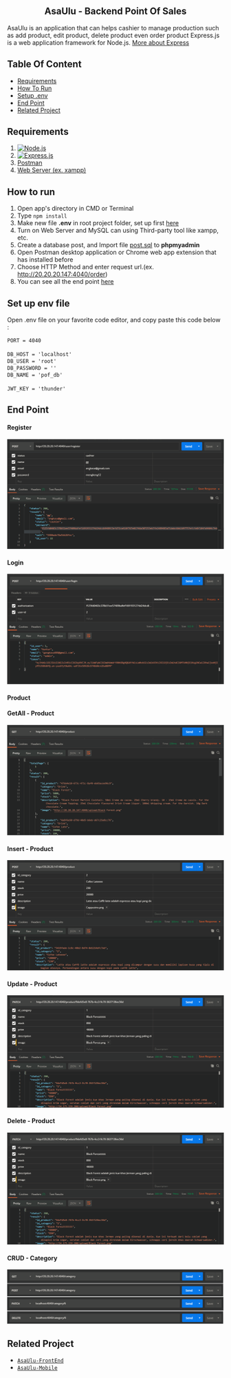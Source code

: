 <section id="home">
<h1 align="center">AsaUlu - Backend Point Of Sales</h1>


AsaUlu is an application that can helps cashier to manage production such as add product, edit product, delete product even order product
Express.js is a web application framework for Node.js. [More about Express](https://en.wikipedia.org/wiki/Express.js)
</section>


## Table Of Content
<div class="header">
	<ul>
		<li><a href="#requirements">Requirements</a></li>
		<li><a href="#how-to-run">How To Run</a></li>
		<li><a href="#set-up-env-file">Setup .env</a></li>
		<li><a href="#end-point">End Point</a></li>
		<li><a href="#related-project">Related Project</a></li>
	</ul>
</div>

<section id="requirements">

## Requirements

1. [![Node.js](https://img.shields.io/badge/Node.js-v.10.16-green.svg?style=rounded-square)](https://nodejs.org/)	
2. [![Express.js](https://img.shields.io/badge/Express.js-4.x-blue.svg?style=rounded-square)](https://expressjs.com/en/starter/installing.html)
3. <a href="https://www.getpostman.com/">Postman</a>
4. [Web Server (ex. xampp)](https://www.apachefriends.org/index.html)
</section>


<section id="how-to-run">
	
## How to run
1. Open app's directory in CMD or Terminal
2. Type `npm install`
3. Make new file **.env** in root project folder, set up first [here](#setup-env)
4. Turn on Web Server and MySQL can using Third-party tool like xampp, etc.
5. Create a database post, and Import file [post.sql](database/post.sql) to **phpmyadmin**
6. Open Postman desktop application or Chrome web app extension that has installed before
7. Choose HTTP Method and enter request url.(ex. http://20.20.20.147:4040/order)
8. You can see all the end point [here](#end-point)
</section>

<section id="setup-env">
	
## Set up env file
Open .env file on your favorite code editor, and copy paste this code below :
```
PORT = 4040

DB_HOST = 'localhost'
DB_USER = 'root'
DB_PASSWORD = ''
DB_NAME = 'pof_db'

JWT_KEY = 'thunder'
```
</section>

<section id="end-point">

## End Point

<div class="demo">
    <div class="items">
    	<h4 class="title-demo">Register</h4>
		<img class="img-demo" src="https://github.com/GunturThunder/Pont-Of-Sale-Appp-New/blob/master/portfolio-img/Register.png?raw=true">  
    </div>
    <div class="items">
    	<h4 class="title-demo">Login</h4>
		<img class="img-demo" src="https://github.com/GunturThunder/Pont-Of-Sale-Appp-New/blob/master/portfolio-img/Login.png?raw=true">
    </div>
    <div class="items">
    	<h4 class="title-demo">Product</h4>
      <h4 class="title-demo">GetAll - Product</h4>
		<img class="img-demo" src="https://github.com/GunturThunder/Pont-Of-Sale-Appp-New/blob/master/portfolio-img/Product%20-%20GetAll.png?raw=true">
    <h4 class="title-demo">Insert - Product</h4>
		<img class="img-demo" src="https://github.com/GunturThunder/Pont-Of-Sale-Appp-New/blob/master/portfolio-img/Product%20-%20Insert.png?raw=true">    
    <h4 class="title-demo">Update - Product</h4>
		<img class="img-demo" src="https://github.com/GunturThunder/Pont-Of-Sale-Appp-New/blob/master/portfolio-img/Product%20-%20Update.png?raw=true">  
    <h4 class="title-demo">Delete - Product</h4>
		<img class="img-demo" src="https://github.com/GunturThunder/Pont-Of-Sale-Appp-New/blob/master/portfolio-img/Product%20-%20Update.png?raw=true">    
    </div>
    <div class="items">
    	<h4 class="title-demo">CRUD - Category</h4>
		<img class="img-demo" src="https://github.com/GunturThunder/Pont-Of-Sale-Appp-New/blob/master/portfolio-img/Category%20-%20%20CRUD.png?raw=true">  
    </div>
</div>
</section>


<section id="related-project">
	
## Related Project
* [`AsaUlu-FrontEnd`](https://github.com/GunturThunder/Pont-Of-Sale-App-Using-ReactJs-Redux.git)
* [`AsaUlu-Mobile`](https://github.com/misrudin/PosReactNative.git)
</section>
